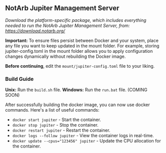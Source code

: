 ## NotArb Jupiter Management Server

_Download the platform-specific package, which includes everything needed to run the NotArb Jupiter Management Server, from: https://download.notarb.org/_

**Important:** To ensure files persist between Docker and your system, place any file you want to keep updated in the mount folder. For example, storing jupiter-config.toml in the mount folder allows you to apply configuration changes dynamically without rebuilding the Docker image.

**Before continuing**, edit the `mount/jupiter-config.toml` file to your liking.

### Build Guide

**Unix:** Run the `build.sh` file.
**Windows:** Run the `run.bat` file. (COMING SOON)

After successfully building the docker image, you can now use docker commands. Here's a list of useful commands:

- `docker start jupiter` - Start the container.
- `docker stop jupiter` - Stop the container.
- `docker restart jupiter` - Restart the container.
- `docker logs --follow jupiter` - View the container logs in real-time.
- `docker update --cpus="123456" jupiter` - Update the CPU allocation for the container.
